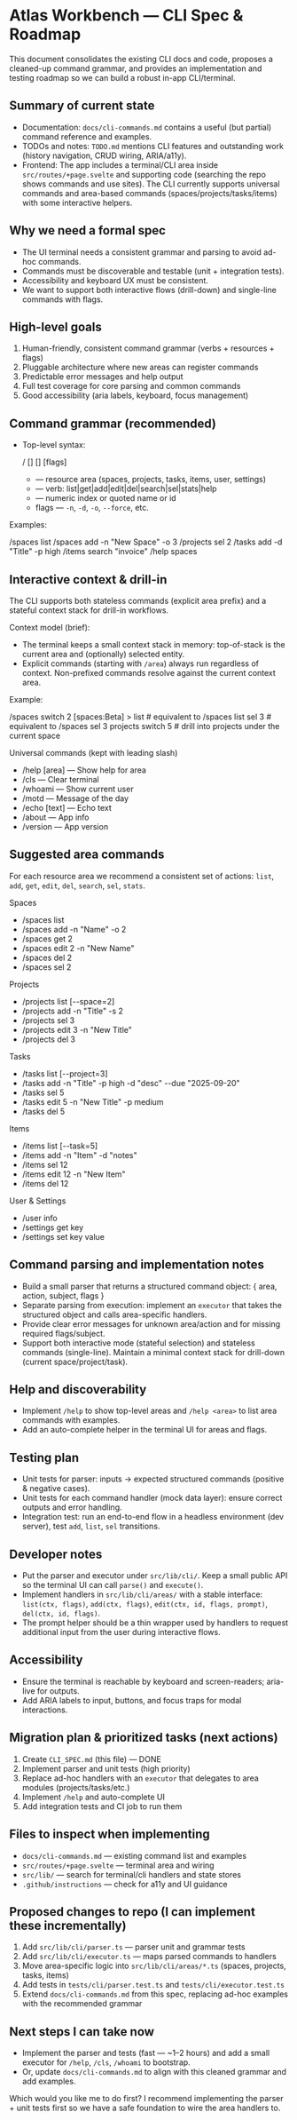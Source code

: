 # Atlas Workbench — CLI Spec & Roadmap

This document consolidates the existing CLI docs and code, proposes a cleaned-up command grammar, and provides an implementation and testing roadmap so we can build a robust in-app CLI/terminal.

Summary of current state
------------------------
- Documentation: `docs/cli-commands.md` contains a useful (but partial) command reference and examples.
- TODOs and notes: `TODO.md` mentions CLI features and outstanding work (history navigation, CRUD wiring, ARIA/a11y).
- Frontend: The app includes a terminal/CLI area inside `src/routes/+page.svelte` and supporting code (searching the repo shows commands and use sites). The CLI currently supports universal commands and area-based commands (spaces/projects/tasks/items) with some interactive helpers.

Why we need a formal spec
--------------------------
- The UI terminal needs a consistent grammar and parsing to avoid ad-hoc commands.
- Commands must be discoverable and testable (unit + integration tests).
- Accessibility and keyboard UX must be consistent.
- We want to support both interactive flows (drill-down) and single-line commands with flags.

High-level goals
-----------------
1. Human-friendly, consistent command grammar (verbs + resources + flags)
2. Pluggable architecture where new areas can register commands
3. Predictable error messages and help output
4. Full test coverage for core parsing and common commands
5. Good accessibility (aria labels, keyboard, focus management)

Command grammar (recommended)
----------------------------
- Top-level syntax:

  /<area> [<action>] [<subject>] [flags]

  - <area> — resource area (spaces, projects, tasks, items, user, settings)
  - <action> — verb: list|get|add|edit|del|search|sel|stats|help
  - <subject> — numeric index or quoted name or id
  - flags — `-n`, `-d`, `-o`, `--force`, etc.

Examples:

  /spaces list
  /spaces add -n "New Space" -o 3
  /projects sel 2
  /tasks add -d "Title" -p high
  /items search "invoice"
  /help spaces

Interactive context & drill-in
------------------------------
The CLI supports both stateless commands (explicit area prefix) and a stateful context stack for drill-in workflows.

Context model (brief):
- The terminal keeps a small context stack in memory: top-of-stack is the current area and (optionally) selected entity.
- Explicit commands (starting with `/area`) always run regardless of context. Non-prefixed commands resolve against the current context area.

Example:

  /spaces switch 2
  [spaces:Beta] > list    # equivalent to /spaces list
  sel 3                   # equivalent to /spaces sel 3
  projects switch 5       # drill into projects under the current space


Universal commands (kept with leading slash)
- /help [area] — Show help for area
- /cls — Clear terminal
- /whoami — Show current user
- /motd — Message of the day
- /echo [text] — Echo text
- /about — App info
- /version — App version

Suggested area commands
-----------------------
For each resource area we recommend a consistent set of actions: `list`, `add`, `get`, `edit`, `del`, `search`, `sel`, `stats`.

Spaces
- /spaces list
- /spaces add -n "Name" -o 2
- /spaces get 2
- /spaces edit 2 -n "New Name"
- /spaces del 2
- /spaces sel 2

Projects
- /projects list [--space=2]
- /projects add -n "Title" -s 2
- /projects sel 3
- /projects edit 3 -n "New Title"
- /projects del 3

Tasks
- /tasks list [--project=3]
- /tasks add -n "Title" -p high -d "desc" --due "2025-09-20"
- /tasks sel 5
- /tasks edit 5 -n "New Title" -p medium
- /tasks del 5

Items
- /items list [--task=5]
- /items add -n "Item" -d "notes"
- /items sel 12
- /items edit 12 -n "New Item"
- /items del 12

User & Settings
- /user info
- /settings get key
- /settings set key value

Command parsing and implementation notes
----------------------------------------
- Build a small parser that returns a structured command object:
  { area, action, subject, flags }
- Separate parsing from execution: implement an `executor` that takes the structured object and calls area-specific handlers.
- Provide clear error messages for unknown area/action and for missing required flags/subject.
- Support both interactive mode (stateful selection) and stateless commands (single-line). Maintain a minimal context stack for drill-down (current space/project/task).

Help and discoverability
------------------------
- Implement `/help` to show top-level areas and `/help <area>` to list area commands with examples.
- Add an auto-complete helper in the terminal UI for areas and flags.

Testing plan
------------
- Unit tests for parser: inputs -> expected structured commands (positive & negative cases).
- Unit tests for each command handler (mock data layer): ensure correct outputs and error handling.
- Integration test: run an end-to-end flow in a headless environment (dev server), test `add`, `list`, `sel` transitions.

Developer notes
---------------
- Put the parser and executor under `src/lib/cli/`. Keep a small public API so the terminal UI can call `parse()` and `execute()`.
- Implement handlers in `src/lib/cli/areas/` with a stable interface: `list(ctx, flags)`, `add(ctx, flags)`, `edit(ctx, id, flags, prompt)`, `del(ctx, id, flags)`.
- The prompt helper should be a thin wrapper used by handlers to request additional input from the user during interactive flows.

Accessibility
-------------
- Ensure the terminal is reachable by keyboard and screen-readers; aria-live for outputs.
- Add ARIA labels to input, buttons, and focus traps for modal interactions.

Migration plan & prioritized tasks (next actions)
-----------------------------------------------
1. Create `CLI_SPEC.md` (this file) — DONE
2. Implement parser and unit tests (high priority)
3. Replace ad-hoc handlers with an `executor` that delegates to area modules (projects/tasks/etc.)
4. Implement `/help` and auto-complete UI
5. Add integration tests and CI job to run them

Files to inspect when implementing
---------------------------------
- `docs/cli-commands.md` — existing command list and examples
- `src/routes/+page.svelte` — terminal area and wiring
- `src/lib/` — search for terminal/cli handlers and state stores
- `.github/instructions` — check for a11y and UI guidance

Proposed changes to repo (I can implement these incrementally)
-----------------------------------------------------------
1. Add `src/lib/cli/parser.ts` — parser unit and grammar tests
2. Add `src/lib/cli/executor.ts` — maps parsed commands to handlers
3. Move area-specific logic into `src/lib/cli/areas/*.ts` (spaces, projects, tasks, items)
4. Add tests in `tests/cli/parser.test.ts` and `tests/cli/executor.test.ts`
5. Extend `docs/cli-commands.md` from this spec, replacing ad-hoc examples with the recommended grammar

Next steps I can take now
------------------------
- Implement the parser and tests (fast — ~1–2 hours) and add a small executor for `/help`, `/cls`, `/whoami` to bootstrap.
- Or, update `docs/cli-commands.md` to align with this cleaned grammar and add examples.

Which would you like me to do first? I recommend implementing the parser + unit tests first so we have a safe foundation to wire the area handlers to.
